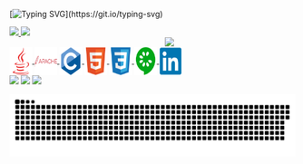  [![Typing SVG]([https://readme-typing-svg.herokuapp.com?color=6416CF&lines=Tenho+19+anos;Estudo+Analise+e+Desenvolvimento](https://readme-typing-svg.herokuapp.com?color=6416CF&lines=Graduacao+em+Analise+e+Desenvolvimento+de+Sistemas))](https://git.io/typing-svg)
 
<div>
  <a href="https://github.com/abnerdavis">
<img height="180em" src="https://github-readme-stats.vercel.app/api?username=abnerdavis&theme=tokyonight&show_icons=true"/>
<img height="180em" src="https://github-readme-stats.vercel.app/api/top-langs/?username=abnerdavis&theme=tokyonight&show_icons=true"/>
    
</div>
<img align='right' src="https://media.giphy.com/media/836HiJc7pgzy8iNXCn/giphy.gif" width="230" />
 <div style="display: inline_block"><br>
  <img align="center" alt="Abner-Java" height="50" width="40" src="https://github.com/devicons/devicon/blob/master/icons/java/java-plain.svg">
  <img align="center" alt="Abner-Apache" height="50" width="40" src="https://github.com/devicons/devicon/blob/master/icons/apache/apache-line-wordmark.svg">
  <img align="center" alt="Abner-C" height="50" width="40" src="https://github.com/devicons/devicon/blob/master/icons/c/c-original.svg">
  <img align="center" alt="Abner-HTML" height="50" width="40" src="https://raw.githubusercontent.com/devicons/devicon/master/icons/html5/html5-original.svg">
  <img align="center" alt="Abner-CSS" height="50" width="40" src="https://raw.githubusercontent.com/devicons/devicon/master/icons/css3/css3-original.svg">
  <img align="center" alt="Abner-Cucumber" height="50" width="40" src="https://github.com/devicons/devicon/blob/master/icons/cucumber/cucumber-plain.svg">
  <img align="center" alt="Abner-LinkedIn" height="50" width="40" src="https://github.com/devicons/devicon/blob/master/icons/linkedin/linkedin-plain.svg">
</div>
  
 <div> 
  <a href="https://www.instagram.com/abnerdaviss/" target="_blank"><img src="https://img.shields.io/badge/-Instagram-%23E4405F?style=for-the-badge&logo=instagram&logoColor=white" target="_blank"></a> 
  <a href = "mailto:contato.casttro@outlook.com"><img src="https://img.shields.io/badge/-Gmail-%23333?style=for-the-badge&logo=gmail&logoColor=white" target="_blank"></a>
  <a href="https://www.linkedin.com/in/abnerdavisvieira/" target="_blank"><img src="https://img.shields.io/badge/-LinkedIn-%230077B5?style=for-the-badge&logo=linkedin&logoColor=white" target="_blank"></a>  
   
   
   
![Snake animation](https://github.com/AbnerDavis/AbnerDavis/blob/output/github-contribution-grid-snake.svg) 
   
   
  
  
   
</div> 
